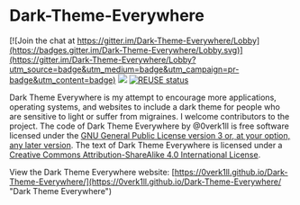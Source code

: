 <!--
 * SPDX-FileCopyrightText: 2020 0verk1ll
 *
 * SPDX-License-Identifier: GPL-3.0-or-later
-->

# Dark-Theme-Everywhere

[![Join the chat at https://gitter.im/Dark-Theme-Everywhere/Lobby](https://badges.gitter.im/Dark-Theme-Everywhere/Lobby.svg)](https://gitter.im/Dark-Theme-Everywhere/Lobby?utm_source=badge&utm_medium=badge&utm_campaign=pr-badge&utm_content=badge)
![](https://img.shields.io/badge/Ethical_Design-_▲_❤_-blue.svg)
[![REUSE status](https://api.reuse.software/badge/github.com/0verk1ll/Dark-Theme-Everywhere)](https://api.reuse.software/info/github.com/0verk1ll/Dark-Theme-Everywhere)

Dark Theme Everywhere is my attempt to encourage more applications, operating systems, and websites to include a dark theme for people who are sensitive to light or suffer from migraines. I welcome contributors to the project.
The code of Dark Theme Everywhere by @0verk1ll is free software licensed under the [GNU General Public License version 3 or, at your option, any later version](https://www.gnu.org/licenses/gpl-3.0.html "GNU General Public License version 3").
The text of Dark Theme Everywhere is licensed under a [Creative Commons Attribution-ShareAlike 4.0 International License](https://creativecommons.org/licenses/by-sa/4.0/ "Creative Commons Attribution-ShareAlike 4.0 International License").

View the Dark Theme Everywhere website: [https://0verk1ll.github.io/Dark-Theme-Everywhere/](https://0verk1ll.github.io/Dark-Theme-Everywhere/ "Dark Theme Everywhere")

